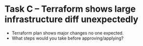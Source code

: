 # Task C – Terraform shows large infrastructure diff unexpectedly
- Terraform plan shows major changes no one expected.
- What steps would you take before approving/applying?
